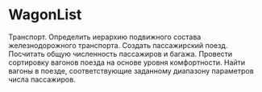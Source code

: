 # WagonList
Транспорт. Определить иерархию подвижного состава железнодорожного транспорта. Создать пассажирский поезд.
Посчитать общую численность пассажиров и багажа. Провести сортировку вагонов поезда на основе уровня комфортности.
Найти вагоны в поезде, соответствующие заданному диапазону параметров числа пассажиров.
